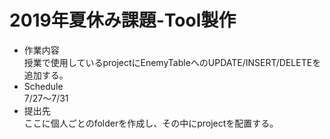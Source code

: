 # 2019年夏休み課題-Tool製作
- 作業内容  
  授業で使用しているprojectにEnemyTableへのUPDATE/INSERT/DELETEを追加する。  
- Schedule  
  7/27〜7/31
- 提出先  
  ここに個人ごとのfolderを作成し、その中にprojectを配置する。